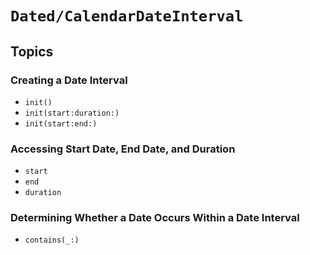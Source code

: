 # ``Dated/CalendarDateInterval``

## Topics

### Creating a Date Interval

- ``init()``
- ``init(start:duration:)``
- ``init(start:end:)``

### Accessing Start Date, End Date, and Duration

- ``start``
- ``end``
- ``duration``

### Determining Whether a Date Occurs Within a Date Interval

- ``contains(_:)``
